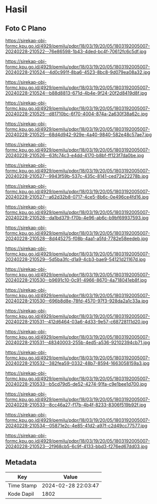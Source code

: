 # Hasil

## Foto C Plano

https://sirekap-obj-formc.kpu.go.id/4929/pemilu/pdpr/18/03/19/20/05/1803192005007-20240228-210522--76e86598-1b43-4ded-bc4f-70612fc6c5df.jpg

https://sirekap-obj-formc.kpu.go.id/4929/pemilu/pdpr/18/03/19/20/05/1803192005007-20240228-210524--4d0c991f-8ba6-4523-8bc8-9d079ea08a32.jpg

https://sirekap-obj-formc.kpu.go.id/4929/pemilu/pdpr/18/03/19/20/05/1803192005007-20240228-210524--b88d8813-671d-4b4e-9f24-20f2d8419d8f.jpg

https://sirekap-obj-formc.kpu.go.id/4929/pemilu/pdpr/18/03/19/20/05/1803192005007-20240228-210525--d81710bc-6f70-4004-874a-2a630f38a62c.jpg

https://sirekap-obj-formc.kpu.go.id/4929/pemilu/pdpr/18/03/19/20/05/1803192005007-20240228-210525--68d4d942-929e-4a40-9840-582e48c57ae7.jpg

https://sirekap-obj-formc.kpu.go.id/4929/pemilu/pdpr/18/03/19/20/05/1803192005007-20240228-210526--63fc74c3-e4dd-4170-b8bf-ff123f7da0be.jpg

https://sirekap-obj-formc.kpu.go.id/4929/pemilu/pdpr/18/03/19/20/05/1803192005007-20240228-210527--9943f59b-537c-435c-8141-ced72e22278b.jpg

https://sirekap-obj-formc.kpu.go.id/4929/pemilu/pdpr/18/03/19/20/05/1803192005007-20240228-210527--a62d32b8-0717-4ce5-8b6c-0e496ce4fd16.jpg

https://sirekap-obj-formc.kpu.go.id/4929/pemilu/pdpr/18/03/19/20/05/1803192005007-20240228-210528--da1bd379-f70b-4e96-ab6c-b9bf69937593.jpg

https://sirekap-obj-formc.kpu.go.id/4929/pemilu/pdpr/18/03/19/20/05/1803192005007-20240228-210528--8d445275-f08b-4aa1-a5fd-7782e58eedeb.jpg

https://sirekap-obj-formc.kpu.go.id/4929/pemilu/pdpr/18/03/19/20/05/1803192005007-20240228-210529--5d5ba3fc-d1a9-4cb3-bae9-54121d21167d.jpg

https://sirekap-obj-formc.kpu.go.id/4929/pemilu/pdpr/18/03/19/20/05/1803192005007-20240228-210530--b9691c10-0c91-4966-8670-4a718041eb8f.jpg

https://sirekap-obj-formc.kpu.go.id/4929/pemilu/pdpr/18/03/19/20/05/1803192005007-20240228-210530--696b8d8e-78fd-4570-97f3-928da2a1c33a.jpg

https://sirekap-obj-formc.kpu.go.id/4929/pemilu/pdpr/18/03/19/20/05/1803192005007-20240228-210531--412d6464-03a6-4d33-9e57-c68728111d20.jpg

https://sirekap-obj-formc.kpu.go.id/4929/pemilu/pdpr/18/03/19/20/05/1803192005007-20240228-210531--48340003-255b-4ed5-a536-92102394cb71.jpg

https://sirekap-obj-formc.kpu.go.id/4929/pemilu/pdpr/18/03/19/20/05/1803192005007-20240228-210532--382fea59-0332-48b7-8594-1663058159a3.jpg

https://sirekap-obj-formc.kpu.go.id/4929/pemilu/pdpr/18/03/19/20/05/1803192005007-20240228-210533--b5cd79d5-de52-4274-91fa-c9e1bee1d700.jpg

https://sirekap-obj-formc.kpu.go.id/4929/pemilu/pdpr/18/03/19/20/05/1803192005007-20240228-210533--8cc46a27-f17b-4b4f-8233-8306f519b92f.jpg

https://sirekap-obj-formc.kpu.go.id/4929/pemilu/pdpr/18/03/19/20/05/1803192005007-20240228-210534--05871e2c-4e85-41d2-a97f-c2d49cc77577.jpg

https://sirekap-obj-formc.kpu.go.id/4929/pemilu/pdpr/18/03/19/20/05/1803192005007-20240228-210523--2f968cb5-6c9f-4133-bbd3-f276ed67dd03.jpg


## Metadata

| Key        | Value               |
| ---------- | ------------------- |
| Time Stamp | 2024-02-28 22:03:47 |
| Kode Dapil | 1802                |



